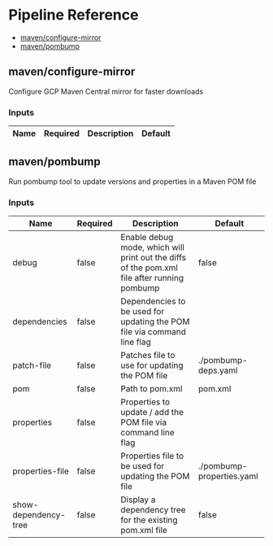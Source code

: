 <!-- start:pipeline-reference-gen -->
# Pipeline Reference


- [maven/configure-mirror](#mavenconfigure-mirror)
- [maven/pombump](#mavenpombump)

## maven/configure-mirror

Configure GCP Maven Central mirror for faster downloads

### Inputs

| Name | Required | Description | Default |
| ---- | -------- | ----------- | ------- |

## maven/pombump

Run pombump tool to update versions and properties in a Maven POM file

### Inputs

| Name | Required | Description | Default |
| ---- | -------- | ----------- | ------- |
| debug | false | Enable debug mode, which will print out the diffs of the pom.xml file after running pombump  | false |
| dependencies | false | Dependencies to be used for updating the POM file via command line flag  |  |
| patch-file | false | Patches file to use for updating the POM file  | ./pombump-deps.yaml |
| pom | false | Path to pom.xml  | pom.xml |
| properties | false | Properties to update / add the POM file via command line flag  |  |
| properties-file | false | Properties file to be used for updating the POM file  | ./pombump-properties.yaml |
| show-dependency-tree | false | Display a dependency tree for the existing pom.xml file | false |


<!-- end:pipeline-reference-gen -->